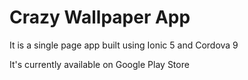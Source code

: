 # Crazy Wallpaper App
It is a single page app built using Ionic 5 and Cordova 9

It's currently available on Google Play Store